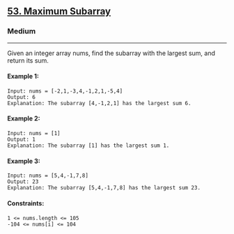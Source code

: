[53. Maximum Subarray](https://leetcode.com/problems/maximum-subarray/)
---------------------------------------------------------------------------------------------------------------------------------------------

### Medium
---------------------------------------------------------------------------------------------------------------------------------------------

Given an integer array nums, find the subarray with the largest sum, and return its sum.

#### Example 1:
```
Input: nums = [-2,1,-3,4,-1,2,1,-5,4]
Output: 6
Explanation: The subarray [4,-1,2,1] has the largest sum 6.
```
#### Example 2:
```
Input: nums = [1]
Output: 1
Explanation: The subarray [1] has the largest sum 1.
```
#### Example 3: 
```
Input: nums = [5,4,-1,7,8]
Output: 23
Explanation: The subarray [5,4,-1,7,8] has the largest sum 23.
```
#### Constraints:
```
1 <= nums.length <= 105
-104 <= nums[i] <= 104
```
